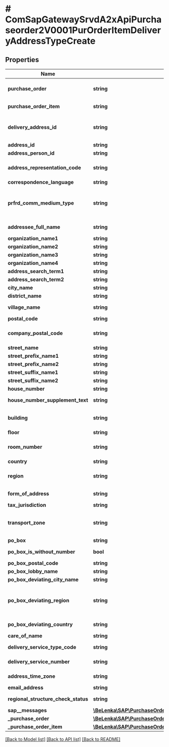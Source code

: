 # # ComSapGatewaySrvdA2xApiPurchaseorder2V0001PurOrderItemDeliveryAddressTypeCreate

## Properties

Name | Type | Description | Notes
------------ | ------------- | ------------- | -------------
**purchase_order** | **string** | Purchasing Document Number |
**purchase_order_item** | **string** | Item Number of Purchase Order |
**delivery_address_id** | **string** | Manual address number in purchasing document item |
**address_id** | **string** |  | [optional]
**address_person_id** | **string** |  | [optional]
**address_representation_code** | **string** | Version ID for International Addresses | [optional]
**correspondence_language** | **string** |  | [optional]
**prfrd_comm_medium_type** | **string** | Communication Method (Key) (Business Address Services) | [optional]
**addressee_full_name** | **string** | Full Name of Person | [optional]
**organization_name1** | **string** | Name 1 | [optional]
**organization_name2** | **string** |  | [optional]
**organization_name3** | **string** |  | [optional]
**organization_name4** | **string** |  | [optional]
**address_search_term1** | **string** |  | [optional]
**address_search_term2** | **string** |  | [optional]
**city_name** | **string** |  | [optional]
**district_name** | **string** |  | [optional]
**village_name** | **string** | City (different from postal city) | [optional]
**postal_code** | **string** | City Postal Code | [optional]
**company_postal_code** | **string** | Company Postal Code (for Large Customers) | [optional]
**street_name** | **string** |  | [optional]
**street_prefix_name1** | **string** |  | [optional]
**street_prefix_name2** | **string** |  | [optional]
**street_suffix_name1** | **string** |  | [optional]
**street_suffix_name2** | **string** |  | [optional]
**house_number** | **string** |  | [optional]
**house_number_supplement_text** | **string** | House number supplement | [optional]
**building** | **string** | Building (Number or Code) | [optional]
**floor** | **string** | Floor in building | [optional]
**room_number** | **string** | Room or Apartment Number | [optional]
**country** | **string** |  | [optional]
**region** | **string** | Region (State, Province, County) | [optional]
**form_of_address** | **string** | Form-of-Address Key | [optional]
**tax_jurisdiction** | **string** |  | [optional]
**transport_zone** | **string** | Transportation zone to or from which the goods are delivered | [optional]
**po_box** | **string** |  | [optional]
**po_box_is_without_number** | **bool** | Flag: PO Box Without Number | [optional]
**po_box_postal_code** | **string** |  | [optional]
**po_box_lobby_name** | **string** |  | [optional]
**po_box_deviating_city_name** | **string** | PO Box city | [optional]
**po_box_deviating_region** | **string** | Region for PO Box (Country/Region, State, Province, ...) | [optional]
**po_box_deviating_country** | **string** | PO Box of Country/Region | [optional]
**care_of_name** | **string** | c/o name | [optional]
**delivery_service_type_code** | **string** | Type of Delivery Service | [optional]
**delivery_service_number** | **string** | Number of Delivery Service | [optional]
**address_time_zone** | **string** | Address Time Zone | [optional]
**email_address** | **string** |  | [optional]
**regional_structure_check_status** | **string** | City File Test Status | [optional]
**sap__messages** | [**\BeLenka\SAP\PurchaseOrder\Model\ComSapGatewaySrvdA2xApiPurchaseorder2V0001SAPMessageCreate[]**](ComSapGatewaySrvdA2xApiPurchaseorder2V0001SAPMessageCreate.md) |  | [optional]
**_purchase_order** | [**\BeLenka\SAP\PurchaseOrder\Model\ComSapGatewaySrvdA2xApiPurchaseorder2V0001PurchaseOrderTypeCreate**](ComSapGatewaySrvdA2xApiPurchaseorder2V0001PurchaseOrderTypeCreate.md) |  | [optional]
**_purchase_order_item** | [**\BeLenka\SAP\PurchaseOrder\Model\ComSapGatewaySrvdA2xApiPurchaseorder2V0001PurchaseOrderItemTypeCreate**](ComSapGatewaySrvdA2xApiPurchaseorder2V0001PurchaseOrderItemTypeCreate.md) |  | [optional]

[[Back to Model list]](../../README.md#models) [[Back to API list]](../../README.md#endpoints) [[Back to README]](../../README.md)
